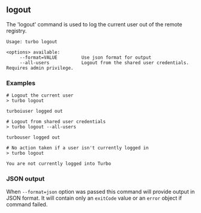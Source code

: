 ## logout

The 'logout' command is used to log the current user out of the remote registry. 

```
Usage: turbo logout

<options> available:
     --format=VALUE         Use json format for output
     --all-users            Logout from the shared user credentials. Requires admin privilege.
```

### Examples

```
# Logout the current user
> turbo logout

turboiuser logged out

# Logout from shared user credentials
> turbo logout --all-users

turbouser logged out

# No action taken if a user isn't currently logged in
> turbo logout

You are not currently logged into Turbo
```

### JSON output

When `--format=json` option was passed this command will provide output in JSON format. It will contain only an `exitCode` value or an `error` object if command failed.